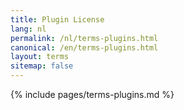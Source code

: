 ```yaml
---
title: Plugin License
lang: nl
permalink: /nl/terms-plugins.html
canonical: /en/terms-plugins.html
layout: terms
sitemap: false
---
```


{% include pages/terms-plugins.md %}
